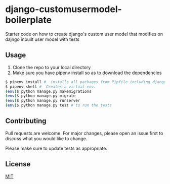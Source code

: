 # django-customusermodel-boilerplate
Starter code on how to create django's custom user model that modifies on dajngo inbuilt user model with tests

## Usage

1. Clone the repo to your local directory
2. Make sure you have pipenv install so as to download the dependencies


```bash
$ pipenv install #  installs all packages from Pipfile including django.
$ pipenv shell #  Creates a virtual env.
(env)$ python manage.py makemigrations
(env)$ python manage.py migrate
(env)$ python manage.py runserver
(env)$ python manage.py test # to run the tests
```


## Contributing
Pull requests are welcome. For major changes, please open an issue first to discuss what you would like to change.

Please make sure to update tests as appropriate.

## License
[MIT](https://choosealicense.com/licenses/mit/)
